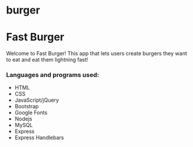 # burger
<h1>Fast Burger</h1>
<p>Welcome to Fast Burger! This app that lets users create burgers they want to eat and eat them lightning fast!</p>

<h3>Languages and programs used: </h3>
<ul>
    <li>HTML</li>
    <li>CSS</li>
    <li>JavaScript/jQuery</li>
    <li>Bootstrap</li>
    <li>Google Fonts</li>
    <li>Nodejs</li>
    <li>MySQL</li>
    <li>Express</li>
    <li>Express Handlebars</li>
</ul>

